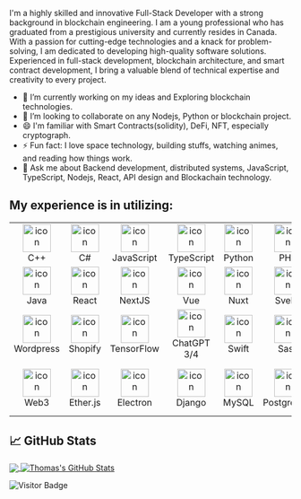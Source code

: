 I'm a highly skilled and innovative Full-Stack Developer with a strong background in blockchain engineering. 
I am a young professional who has graduated from a prestigious university and currently resides in Canada. 
With a passion for cutting-edge technologies and a knack for problem-solving, I am dedicated to developing high-quality software solutions. 
Experienced in full-stack development, blockchain architecture, and smart contract development, I bring a valuable blend of technical expertise and creativity to every project.


- 🔭 I’m currently working on my ideas and Exploring blockchain technologies.
- 👯 I’m looking to collaborate on any Nodejs, Python or blockchain project.
- 😄 I'm familiar with Smart Contracts(solidity), DeFi, NFT, especially cryptograph.
- ⚡ Fun fact: I love space technology, building stuffs, watching animes, and reading how things work.
- 💬 Ask me about Backend development, distributed systems, JavaScript, TypeScript, Nodejs, React, API design and Blockachain technology.

 <h2>My experience is in utilizing:</h2>
  <table align="center">
    <tr>
      <td align="center" width="80">
        <img src="https://upload.wikimedia.org/wikipedia/commons/thumb/1/18/ISO_C%2B%2B_Logo.svg/1822px-ISO_C%2B%2B_Logo.svg.png" alt="icon" width="50" height="50" />
        <br>C++
      </td>
      <td align="center" width="80">
        <img src="https://www.svgrepo.com/show/373533/csharp2.svg" alt="icon" width="50" height="50" />
        <br>C#
      </td>
      <td align="center" width="80">
        <img src="https://seeklogo.com/images/N/nodejs-logo-FBE122E377-seeklogo.com.png" alt="icon" width="50" height="50" />
        <br>JavaScript
      </td>
      <td align="center" width="80">
        <img src="https://static-00.iconduck.com/assets.00/folder-type-typescript-icon-512x491-76rnil9n.png" alt="icon" width="50" height="50" />
        <br>TypeScript
      </td>
      <td align="center" width="80">
        <img src="https://www.svgrepo.com/show/376344/python.svg" alt="icon" width="50" height="50" />
        <br>Python
      </td>
      <td align="center" width="80">
        <img src="https://cdn.iconscout.com/icon/free/png-256/free-php-99-1175127.png?f=webp" alt="icon" width="50" height="50" />
        <br>PHP
      </td>
      <td align="center" width="80">
        <img src="https://go.dev/blog/go-brand/Go-Logo/SVG/Go-Logo_LightBlue.svg" alt="icon" width="50" height="50" />
        <br>Go
      </td>
      <td align="center" width="80">
        <img src="https://uxwing.com/wp-content/themes/uxwing/download/brands-and-social-media/solidity-icon.png" alt="icon" width="50" height="50" />
        <br>Solidity
      </td>
      <td align="center" width="80">
        <img src="https://rust-lang.org/logos/rust-logo-512x512.png" alt="icon" width="50" height="50" />
        <br>Rust
      </td>
    </tr>
    <tr>
      <td align="center" width="80">
        <img src="https://cdn4.iconfinder.com/data/icons/logos-and-brands/512/181_Java_logo_logos-512.png" alt="icon" width="50" height="50" />
        <br>Java
      </td>
      <td align="center" width="80">
        <img src="https://raw.githubusercontent.com/react-icons/react-icons/master/react-icons.svg" alt="icon" width="50" height="50" />
        <br>React
      </td>
      <td align="center" width="80">
        <img src="https://www.svgrepo.com/show/354113/nextjs-icon.svg" alt="icon" width="50" height="50" />
        <br>NextJS
      </td>
      <td align="center" width="80">
        <img src="https://upload.wikimedia.org/wikipedia/commons/thumb/9/95/Vue.js_Logo_2.svg/1184px-Vue.js_Logo_2.svg.png" alt="icon" width="50" height="50" />
        <br>Vue
      </td>
      <td align="center" width="80">
        <img src="https://upload.wikimedia.org/wikipedia/commons/thumb/a/ae/Nuxt_logo.svg/1200px-Nuxt_logo.svg.png" alt="icon" width="50" height="50" />
        <br>Nuxt
      </td>
      <td align="center" width="80">
        <img src="https://static-00.iconduck.com/assets.00/svelte-icon-256x256-bpmyxjpu.png" alt="icon" width="50" height="50" />
        <br>Svelte
      </td>
      <td align="center" width="80">
        <img src="https://skillicons.dev/icons?i=nodejs" alt="icon" width="50" height="50" />
        <br>NodeJS
      </td>
      <td align="center" width="80">
        <img src="https://www.pngfind.com/pngs/m/136-1363736_express-js-icon-png-transparent-png.png" alt="icon" width="50" height="50" />
        <br>ExpressJS
      </td>
      <td align="center" width="80">
        <img src="https://upload.wikimedia.org/wikipedia/commons/thumb/9/9a/Laravel.svg/1969px-Laravel.svg.png" alt="icon" width="50" height="50" />
        <br>Laravel
      </td>
    </tr>
    <tr>
      <td align="center" width="80">
        <img src="https://upload.wikimedia.org/wikipedia/commons/thumb/9/98/WordPress_blue_logo.svg/1024px-WordPress_blue_logo.svg.png" alt="icon" width="50" height="50" />
        <br>Wordpress
      </td>
      <td align="center" width="80">
        <img src="https://cdn-icons-png.flaticon.com/512/825/825500.png" alt="icon" width="50" height="50" />
        <br>Shopify
      </td>
      <td align="center" width="80">
        <img src="https://upload.wikimedia.org/wikipedia/commons/thumb/1/11/TensorFlowLogo.svg/348px-TensorFlowLogo.svg.png?20180105010857" alt="icon" width="50" height="50" />
        <br>TensorFlow
      </td>
      <td align="center" width="80">
        <img src="https://uxwing.com/wp-content/themes/uxwing/download/brands-and-social-media/chatgpt-icon.png" alt="icon" width="50" height="50" />
        <br>ChatGPT 3/4
      </td>
      <td align="center" width="80">
        <img src="https://seeklogo.com/images/S/swift-logo-7927855EB5-seeklogo.com.png" alt="icon" width="50" height="50" />
        <br>Swift
      </td>
      <td align="center" width="80">
        <img src="https://e7.pngegg.com/pngimages/72/936/png-clipart-sass-cascading-style-sheets-preprocessor-less-postcss-meng-miscellaneous-text-thumbnail.png" alt="icon" width="50" height="50" />
        <br>Sass
      </td>
      <td align="center" width="80">
        <img src="https://seeklogo.com/images/F/flutter-logo-5086DD11C5-seeklogo.com.png" alt="icon" width="50" height="50" />
        <br>Flutter
      </td>
      <td align="center" width="80">
        <img src="https://cdn.iconscout.com/icon/premium/png-256-thumb/unity-2749374-2284764.png?f=webp" alt="icon" width="50" height="50" />
        <br>Unity
      </td>
      <td align="center" width="80">
        <img src="https://cdn.freebiesupply.com/logos/large/2x/unreal-tournament-3-logo-png-transparent.png" alt="icon" width="50" height="50" />
        <br>Unreal
      </td>
    </tr>
    <tr>
      <td align="center" width="80">
        <img src="https://i0.wp.com/compile.blog/wp-content/uploads/2021/11/Web3-Icon-1.png?ssl=1" alt="icon" width="50" height="50" />
        <br>Web3
      </td>
      <td align="center" width="80">
        <img src="https://cryptologos.cc/logos/origin-ether-oeth-logo.png" alt="icon" width="50" height="50" />
        <br>Ether.js
      </td>
      <td align="center" width="80">
        <img src="https://upload.wikimedia.org/wikipedia/commons/thumb/9/91/Electron_Software_Framework_Logo.svg/2048px-Electron_Software_Framework_Logo.svg.png" alt="icon" width="50" height="50" />
        <br>Electron
      </td>
      <td align="center" width="80">
        <img src="https://www.svgrepo.com/show/373554/django.svg" alt="icon" width="50" height="50" />
        <br>Django
      </td>
      <td align="center" width="80">
        <img src="https://cdn.worldvectorlogo.com/logos/mysql-6.svg" alt="icon" width="50" height="50" />
        <br>MySQL
      </td>
      <td align="center" width="80">
        <img src="https://i.pngimg.me/thumb/f/720/m2i8i8b1K9G6i8b1.jpg" alt="icon" width="50" height="50" />
        <br>PostgreSQL
      </td>
      <td align="center" width="80">
        <img src="https://seeklogo.com/images/M/mongodb-logo-D13D67C930-seeklogo.com.png" alt="icon" width="50" height="50" />
        <br>MongoDB
      </td>
      <td align="center" width="80">
        <img src="https://cdn-icons-png.flaticon.com/512/6229/6229280.png" alt="icon" width="50" height="50" />
        <br>SMART CONTRACT
      </td>
      <td align="center" width="80">
        <img src="https://encrypted-tbn0.gstatic.com/images?q=tbn:ANd9GcQYkEyMItL3trlphZNYZYjFnP93FR3GqviDbg&usqp=CAU" alt="icon" width="50" height="50" />
        <br>Database design
      </td>
    </tr>
  </table>


## &#x1f4c8; GitHub Stats

<a href="https://github.com/KAKAO62/KAKAO62">
  <img align="center" src="https://github-readme-stats.vercel.app/api/top-langs/?username=KAKAO62&hide=html,tex&layout=compact" />
</a>
<a href="https://github.com/KAKAO62/KAKAO62">
  <img align="center" src="https://github-readme-stats.vercel.app/api?username=KAKAO62&count_private=true&show_icons=true&include_all_commits=true" alt="Thomas's GitHub Stats" />
</a>

<!-- ## 🏆 GitHub Trophies-->

<!-- [![trophy](https://github-profile-trophy.vercel.app/?username=KAKAO62&theme=flat&column=7)](https://github.com/ryo-ma/github-profile-trophy)-->


![Visitor Badge](https://visitor-badge.laobi.icu/badge?page_id=KAKAO62.KAKAO62)

<!-- links to social media icons -->

<!-- icons with padding -->

[1.1]: http://i.imgur.com/tXSoThF.png (twitter icon with padding)
[2.1]: http://i.imgur.com/0o48UoR.png (github icon with padding)

<!-- icons without padding -->

[1.2]: http://i.imgur.com/wWzX9uB.png (twitter icon without padding)
[2.2]: http://i.imgur.com/9I6NRUm.png (github icon without padding)
[3.2]: https://raw.githubusercontent.com/KAKAO62/KAKAO62/master/linkedin-3-16.png (LinkedIn icon without padding)
